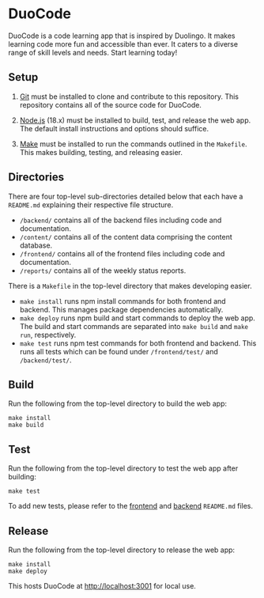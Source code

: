 # DuoCode

DuoCode is a code learning app that is inspired by Duolingo. It makes learning code more fun and accessible than ever. It caters to a diverse range of skill levels and needs. Start learning today! 

## Setup

1. [Git](https://git-scm.com/book/en/v2/Getting-Started-Installing-Git) must be installed to clone and contribute to this repository. This repository contains all of the source code for DuoCode.

2. [Node.js](https://nodejs.org/en/download) (18.x) must be installed to build, test, and release the web app. The default install instructions and options should suffice. 

3. [Make](https://www.gnu.org/software/make/manual/make.html) must be installed to run the commands outlined in the `Makefile`. This makes building, testing, and releasing easier.

## Directories

There are four top-level sub-directories detailed below that each have a `README.md` explaining their respective file structure.

- `/backend/` contains all of the backend files including code and documentation. 
- `/content/` contains all of the content data comprising the content database.
- `/frontend/` contains all of the frontend files including code and documentation.
- `/reports/` contains all of the weekly status reports.

There is a `Makefile` in the top-level directory that makes developing easier.

- `make install` runs npm install commands for both frontend and backend. This manages package dependencies automatically.
- `make deploy` runs npm build and start commands to deploy the web app. The build and start commands are separated into `make build` and `make run`, respectively.
- `make test` runs npm test commands for both frontend and backend. This runs all tests which can be found under `/frontend/test/` and `/backend/test/`.

## Build

Run the following from the top-level directory to build the web app:

```
make install
make build
```

## Test

Run the following from the top-level directory to test the web app after building:

```
make test
```

To add new tests, please refer to the [frontend](./frontend/README.md) and [backend](./backend/README.md) `README.md` files.

## Release

Run the following from the top-level directory to release the web app:

```
make install
make deploy
```

This hosts DuoCode at [http://localhost:3001](http://localhost:3001) for local use.
